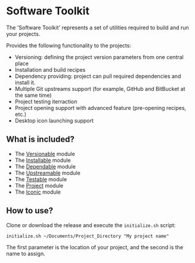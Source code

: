 # Software Toolkit

The 'Software Toolkit' represents a set of utilities required to build and run your projects.

Provides the following functionality to the projects:

- Versioning: defining the project version parameters from one central place
- Installation and build recipes
- Dependency providing: project can pull required dependencies and install it.
- Multiple Git upstreams support (for example, GitHub and BitBucket at the same time)
- Project testing iterraction
- Project opening support with advanced feature (pre-opening recipes, etc.)
- Desktop icon launching support

## What is included?

- The [Versionable](https://github.com/red-elf/Versionable) module
- The [Installable](https://github.com/red-elf/Installable) module
- The [Dependable](https://github.com/red-elf/Dependable) module
- The [Upstreamable](https://github.com/red-elf/Upstreamable) module
- The [Testable](https://github.com/red-elf/Testable) module
- The [Project](https://github.com/red-elf/Project) module
- The [Iconic](https://github.com/red-elf/Iconic) module

## How to use?

Clone or download the release and execute the `initialize.sh` script:

```shell
initialize.sh ~/Documents/Project_Directory "My project name"
```

The first parameter is the location of your project, and the second is the name to assign.

